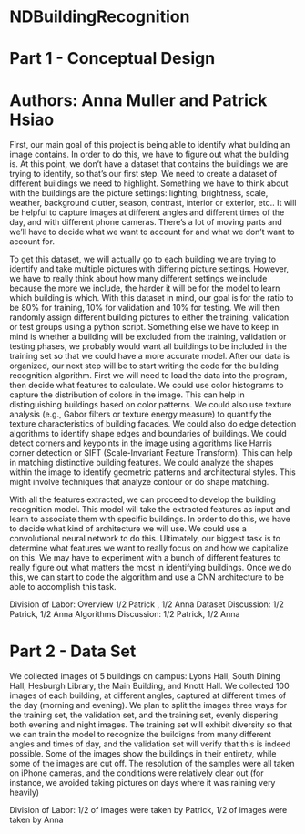 # NDBuildingRecognition

# Part 1 - Conceptual Design
# Authors: Anna Muller and Patrick Hsiao

First, our main goal of this project is being able to identify what building an image contains. In order to do this, we have to figure out what the building is. At this point, we don’t have a dataset that contains the buildings we are trying to identify, so that’s our first step. We need to create a dataset of different buildings we need to highlight. Something we have to think about with the buildings are the picture settings: lighting, brightness, scale, weather, background clutter, season, contrast, interior or exterior, etc.. It will be helpful to capture images at different angles and different times of the day, and with different phone cameras. There’s a lot of moving parts and we’ll have to decide what we want to account for and what we don’t want to account for. 

To get this dataset, we will actually go to each building we are trying to identify and take multiple pictures with differing picture settings. However, we have to really think about how many different settings we include because the more we include, the harder it will be for the model to learn which building is which. 
With this dataset in mind, our goal is for the ratio to be 80% for training, 10% for validation and 10% for testing. We will then randomly assign different building pictures to either the training, validation or test groups using a python script. Something else we have to keep in mind is whether a building will be excluded from the training, validation or testing phases, we probably would want all buildings to be included in the training set so that we could have a more accurate model.
After our data is organized, our next step will be to start writing the code for the building recognition algorithm. First we will need to load the data into the program, then decide what features to calculate. We could use color histograms to capture the distribution of colors in the image. This can help in distinguishing buildings based on color patterns. We could also use texture analysis (e.g., Gabor filters or texture energy measure) to quantify the texture characteristics of building facades. We could also do edge detection algorithms to identify shape edges and boundaries of buildings. We could detect corners and keypoints in the image using algorithms like Harris corner detection or SIFT (Scale-Invariant Feature Transform). This can help in matching distinctive building features. We could analyze the shapes within the image to identify geometric patterns and architectural styles. This might involve techniques that analyze contour or do shape matching. 

With all the features extracted, we can proceed to develop the building recognition model. This model will take the extracted features as input and learn to associate them with specific buildings. In order to do this, we have to decide what kind of architecture we will use. We could use a convolutional neural network to do this. Ultimately, our biggest task is to determine what features we want to really focus on and how we capitalize on this. We may have to experiment with a bunch of different features to really figure out what matters the most in identifying buildings. Once we do this, we can start to code the algorithm and use a CNN architecture to be able to accomplish this task. 

Division of Labor: 
Overview 1/2 Patrick , 1/2 Anna
Dataset Discussion: 1/2 Patrick, 1/2 Anna
Algorithms Discussion: 1/2 Patrick, 1/2 Anna

# Part 2 - Data Set

We collected images of 5 buildings on campus: Lyons Hall, South Dining Hall, Hesburgh Library, the Main Building, and Knott Hall. We collected 100 images of each building, at different angles, captured at different times of the day (morning and evening).
We plan to split the images three ways for the training set, the validation set, and the training set, evenly dispering both evening and night images. The training set will exhibit diversity so that we can train the model to recognize the buildigns from many different angles and times of day, and the validation set will verify that this is indeed possible. 
Some of the images show the buildings in their entirety, while some of the images are cut off. The resolution of the samples were all taken on iPhone cameras, and the conditions were relatively clear out (for instance, we avoided taking pictures on days where it was raining very heavily)

Division of Labor:
1/2 of images were taken by Patrick, 1/2 of images were taken by Anna

